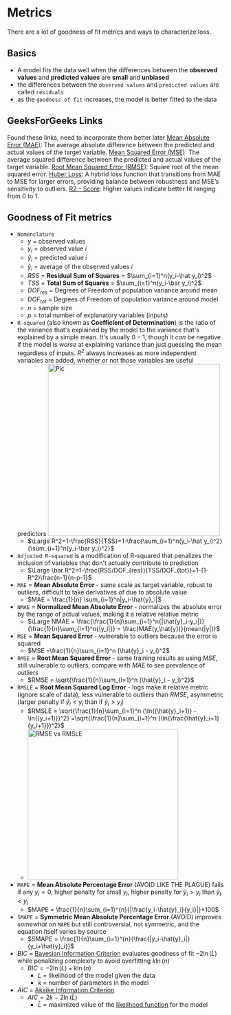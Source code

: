 # Metrics
There are a lot of goodness of fit metrics and ways to characterize loss.

## Basics
- A model fits the data well when the differences between the **observed values** and **predicted values** are **small** and **unbiased**
- the differences between the `observed values` and `predicted values` are called `residuals`
- as the `goodness of fit` increases, the model is better fitted to the data

## GeeksForGeeks Links
Found these links, need to incorporate them better later
[Mean Absolute Error (MAE)](https://www.geeksforgeeks.org/python/how-to-calculate-mean-absolute-error-in-python/): The average absolute difference between the predicted and actual values of the target variable.
[Mean Squared Error (MSE)](https://www.geeksforgeeks.org/python/python-mean-squared-error/): The average squared difference between the predicted and actual values of the target variable.
[Root Mean Squared Error (RMSE)](https://www.geeksforgeeks.org/software-engineering/rmse-root-mean-square-error-in-matlab/): Square root of the mean squared error.
[Huber Loss](https://www.geeksforgeeks.org/machine-learning/sklearn-different-loss-functions-in-sgd/): A hybrid loss function that transitions from MAE to MSE for larger errors, providing balance between robustness and MSE’s sensitivity to outliers.
[R2 – Score](https://www.geeksforgeeks.org/machine-learning/python-coefficient-of-determination-r2-score/): Higher values indicate better fit ranging from 0 to 1.

## Goodness of Fit metrics
- `Nomenclature`
  - $y$ = observed values
  - $y_i$ = observed value $i$
  - $\hat y_i$ = predicted value $i$
  - $\bar y_i$ = average of the observed values $i$
  - $RSS$ = **Residual Sum of Squares** = $\sum_{i=1}^n(y_i-\hat y_i)^2$
  - $TSS$ = **Total Sum of Squares** = $\sum_{i=1}^n(y_i-\bar y_i)^2$
  - $DOF_{res}$ = Degrees of Freedom of population variance around mean
  - $DOF_{tot}$ = Degrees of Freedom of population variance around model
  - $n$ = sample size
  - $p$ = total number of explanatory variables (inputs)
- `R-squared` (also known as **Coefficient of Determination**) is the ratio of the variance that's explained by the model to the variance that's explained by a simple mean. It's usually $0-1$, though it *can* be negative if the model is *worse* at explaining variance than just guessing the mean regardless of inputs. $R^2$ always increases as more independent variables are added, whether or not those variables are useful predictors <img src="../../images/r_squared_visualization.png" alt="Pic" width="400" />
  - $\Large R^2=1-\frac{RSS}{TSS}=1-\frac{\sum_{i=1}^n(y_i-\hat y_i)^2}{\sum_{i=1}^n(y_i-\bar y_i)^2}$
- `Adjusted R-squared` is a modification of R-squared that penalizes the inclusion of variables that don't actually contribute to prediction
  - $\Large \bar R^2=1-\frac{RSS/DOF_{res}}{TSS/DOF_{tot}}=1-(1-R^2)\frac{n-1}{n-p-1}$
- `MAE` = **Mean Absolute Error** - same scale as target variable, robust to outliers, difficult to take derivatives of due to absolute value
  - $MAE = \frac{1}{n} \sum_{i=1}^n|y_i-\hat{y}_i|$
- `NMAE` = **Normalized Mean Absolute Error** - normalizes the absolute error by the range of actual values, making it a relative relative metric
  - $\Large NMAE = \frac{\frac{1}{n}\sum_{i=1}^n{|\hat{y}_i-y_i|}}{\frac{1}{n}\sum_{i=1}^n{|y_i|}} = \frac{MAE(y,\hat{y})}{mean(|y|)}$
- `MSE` = **Mean Squared Error** - vulnerable to outliers because the error is squared
  - $MSE =\frac{1}{n}\sum_{i=1}^n (\hat{y}_i - y_i)^2$
- `RMSE` = **Root Mean Squared Error** - same training results as using $MSE$, still vulnerable to outliers, compare with $MAE$ to see prevalence of outliers
  - $RMSE = \sqrt{\frac{1}{n}\sum_{i=1}^n (\hat{y}_i - y_i)^2}$
- `RMSLE` = **Root Mean Squared Log Error** - logs make it relative metric (ignore scale of data), less vulnerable to outliers than $RMSE$, asymmetric (larger penalty if $\hat{y}_i < y_i$ than if $\hat{y}_i > y_i$)
  - $RMSLE = \sqrt{\frac{1}{n}\sum_{i=1}^n (\ln{(\hat{y}_i+1)} - \ln{(y_i+1)})^2} =\sqrt{\frac{1}{n}\sum_{i=1}^n (\ln{\frac{\hat{y}_i+1}{y_i+1}})^2}$
  - <img src="../../images/rmse_vs_rmsle.png" alt="RMSE vs RMSLE" width="350" />
- `MAPE` = **Mean Absolute Percentage Error** (AVOID LIKE THE PLAGUE) fails if any $y_i=0$, higher penalty for small $y_i$, higher penalty for $\hat{y}_i > y_i$ than $\hat{y}_i < y_i$
  - $MAPE = \frac{1}{n}\sum_{i=1}^{n}{|\frac{y_i-\hat{y}_i}{y_i}|}*100$
- `SMAPE` = **Symmetric Mean Absolute Percentage Error** (AVOID) improves *somewhat* on `MAPE` but still controversial, not symmetric, and the equation itself varies by source
  - $SMAPE = \frac{1}{n}\sum_{i=1}^{n}{\frac{|y_i-\hat{y}_i|}{y_i+\hat{y}_i}}$
- $BIC$ = [Bayesian Information Criterion](https://www.geeksforgeeks.org/machine-learning/bayesian-information-criterion-bic/) evaluates goodness of fit $-2\ln(L)$ while penalizing complexity to avoid overfitting $k\ln(n)$
  - $BIC = -2\ln(L) + k\ln(n)$
    - $L$ = likelihood of the model given the data
    - $k$ = number of parameters in the model
- $AIC$ = [Akaike Information Criterion](https://en.wikipedia.org/wiki/Akaike_information_criterion)
  - $AIC = 2k - 2 \ln(\hat L)$
    - $\hat L$ = maximized value of the [likelihood function](https://en.wikipedia.org/wiki/Likelihood_function) for the model
